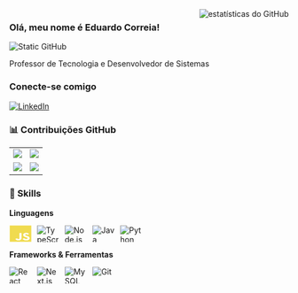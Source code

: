 <img align='right' src="https://github-readme-stats.vercel.app/api?username=Eduardo1985S&show_icons=true&title_color=0366d6&text_color=24292e&icon_color=0366d6&bg_color=ffffff&cache_seconds=2300" alt="estatísticas do GitHub">

### Olá, meu nome é Eduardo Correia!

<img src="https://img.shields.io/static/v1?label=Overview&message=Eduardo&color=0366d6&style=for-the-badge&logo=GitHub" alt="Static GitHub">

<p>Professor de Tecnologia e Desenvolvedor de Sistemas</p>

### Conecte-se comigo
[![LinkedIn](https://img.shields.io/badge/LinkedIn-0077B5?style=for-the-badge&logo=linkedin&logoColor=white)](https://www.linkedin.com/in/eduardo-correia-dev/)

### 📊 Contribuições GitHub

<table>
  <tr>
    <td><img src="https://img.shields.io/badge/Total_Stars-106-yellow?style=for-the-badge&logo=github"/></td>
    <td><img src="https://img.shields.io/badge/Commits_(2025)-209-blue?style=for-the-badge&logo=github"/></td>
  </tr>
  <tr>
    <td><img src="https://img.shields.io/badge/Pull_Requests-10-purple?style=for-the-badge&logo=github"/></td>
    <td><img src="https://img.shields.io/badge/Contributed_To-4_repos-green?style=for-the-badge&logo=github"/></td>
  </tr>
</table>

### 🚀 Skills

**Linguagens**
<div style="display: flex; gap: 10px;">
  <img alt="JavaScript" height="30" width="40" src="https://raw.githubusercontent.com/devicons/devicon/master/icons/javascript/javascript-plain.svg">
  <img alt="TypeScript" height="30" width="40" src="https://cdn.jsdelivr.net/gh/devicons/devicon/icons/typescript/typescript-original.svg">
  <img alt="Node.js" height="30" width="40" src="https://cdn.jsdelivr.net/gh/devicons/devicon/icons/nodejs/nodejs-original.svg">
  <img alt="Java" height="30" width="40" src="https://cdn.jsdelivr.net/gh/devicons/devicon/icons/java/java-original.svg">   
  <img alt="Python" height="30" width="40" src="https://cdn.jsdelivr.net/gh/devicons/devicon/icons/python/python-original.svg">
</div>

**Frameworks & Ferramentas**
<div style="display: flex; gap: 10px;">
  <img alt="React" height="30" width="40" src="https://cdn.jsdelivr.net/gh/devicons/devicon/icons/react/react-original.svg">
  <img alt="Next.js" height="30" width="40" src="https://cdn.jsdelivr.net/gh/devicons/devicon/icons/nextjs/nextjs-original.svg">
<!--   <img alt="Tailwind CSS" height="30" width="40" src="https://cdn.jsdelivr.net/gh/devicons/devicon/icons/tailwindcss/tailwindcss-plain.svg"> -->
  <img alt="MySQL" height="30" width="40" src="https://cdn.jsdelivr.net/gh/devicons/devicon/icons/mysql/mysql-original.svg">
  <img alt="Git" height="30" width="40" src="https://cdn.jsdelivr.net/gh/devicons/devicon/icons/git/git-original.svg">
</div>
